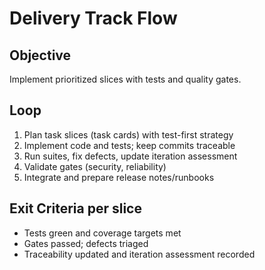 # Delivery Track Flow

## Objective

Implement prioritized slices with tests and quality gates.

## Loop

1. Plan task slices (task cards) with test-first strategy
2. Implement code and tests; keep commits traceable
3. Run suites, fix defects, update iteration assessment
4. Validate gates (security, reliability)
5. Integrate and prepare release notes/runbooks

## Exit Criteria per slice

- Tests green and coverage targets met
- Gates passed; defects triaged
- Traceability updated and iteration assessment recorded
